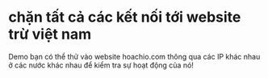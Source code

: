 # chặn tất cả các kết nối tới website trừ việt nam 
Demo bạn có thể thử vào website hoachio.com thông qua các IP khác nhau ở các nước khác nhau để kiểm tra sự hoạt động của nó!

